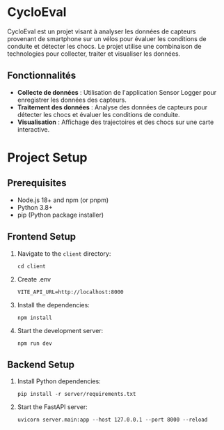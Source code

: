 # CycloEval

CycloEval est un projet visant à analyser les données de capteurs provenant de smartphone sur un vélos pour évaluer les conditions de conduite et détecter les chocs. Le projet utilise une combinaison de technologies pour collecter, traiter et visualiser les données.

## Fonctionnalités

- **Collecte de données** : Utilisation de l'application Sensor Logger pour enregistrer les données des capteurs.
- **Traitement des données** : Analyse des données de capteurs pour détecter les chocs et évaluer les conditions de conduite.
- **Visualisation** : Affichage des trajectoires et des chocs sur une carte interactive.

# Project Setup

## Prerequisites

- Node.js 18+ and npm (or pnpm)
- Python 3.8+
- pip (Python package installer)

## Frontend Setup

1. Navigate to the `client` directory:

   ```shell
   cd client
   ```

2. Create .env

   ```
   VITE_API_URL=http://localhost:8000

   ```

3. Install the dependencies:

   ```shell
   npm install
   ```

4. Start the development server:

   ```shell
   npm run dev
   ```

## Backend Setup

1. Install Python dependencies:

   ```shell
   pip install -r server/requirements.txt
   ```

2. Start the FastAPI server:
   ```shell
   uvicorn server.main:app --host 127.0.0.1 --port 8000 --reload
   ```
